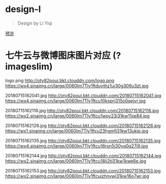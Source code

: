 # design-l

> Design by Li Yiqi

[预览](https://dingjunjie0501.github.io/design-l/dist/index.html)

# 七牛云与微博图床图片对应 (?imageslim)
logo.png
http://oty82poui.bkt.clouddn.com/logo.png
https://wx4.sinaimg.cn/large/0060lm7Tly1ftduythz1uj30g309u3zt.jpg

20180715162041.jpg
http://oty82poui.bkt.clouddn.com/20180715162041.jpg
https://wx4.sinaimg.cn/large/0060lm7Tly1ftcu10ksprj315o0qejvr.jpg


20180715162116.jpg
http://oty82poui.bkt.clouddn.com/20180715162116.jpg
https://wx2.sinaimg.cn/large/0060lm7Tly1ftcu1wpy23j31kw11xe84.jpg


20180715162126.jpg
http://oty82poui.bkt.clouddn.com/20180715162126.jpg
https://wx1.sinaimg.cn/large/0060lm7Tly1ftcu23hgmfj31kw13ukjp.jpg


20180715162135.jpg
http://oty82poui.bkt.clouddn.com/20180715162135.jpg
https://wx4.sinaimg.cn/large/0060lm7Tly1ftcu16rsn5j30yq0q27j9.jpg


20180715162144.jpg
http://oty82poui.bkt.clouddn.com/20180715162144.jpg
https://wx2.sinaimg.cn/large/0060lm7Tly1ftcu18ij2tj31kw1kwe6e.jpg


20180715162153.jpg
http://oty82poui.bkt.clouddn.com/20180715162153.jpg
https://wx2.sinaimg.cn/large/0060lm7Tly1ftcuizhnywj31kw16o7wr.jpg
